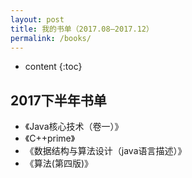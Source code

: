 ```yaml
---
layout: post
title: 我的书单（2017.08—2017.12）
permalink: /books/
---
```


* content
{:toc}



2017下半年书单
-----------------------------------------------------------------

+ 《Java核心技术（卷一）》
+ 《C++prime》
+ 《数据结构与算法设计（java语言描述）》
+ 《算法(第四版)》
